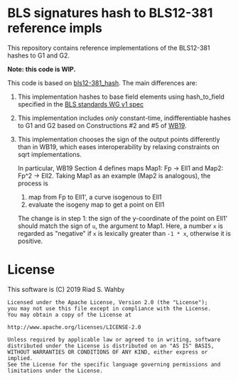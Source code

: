 # BLS signatures hash to BLS12-381 reference impls

This repository contains reference implementations of the BLS12-381 hashes to G1 and G2.

**Note: this code is WIP.**

This code is based on [bls12-381_hash](https://github.com/kwantam/bls12-381_hash).
The main differences are:

1. This implementation hashes to base field elements using hash_to_field specified
   in the [BLS standards WG v1 spec](https://github.com/pairingwg/bls_standard/blob/master/minutes/spec-v1.md)

2. This implementation includes *only* constant-time, indifferentiable hashes to
   G1 and G2 based on Constructions #2 and #5 of [WB19](https://bls-hash.crypto.fyi).

3. This implementation chooses the sign of the output points differently than in
   WB19, which eases interoperability by relaxing constraints on sqrt implementations.

   In particular, WB19 Section 4 defines maps Map1: Fp -> Ell1 and Map2: Fp^2 -> Ell2.
   Taking Map1 as an example (Map2 is analogous), the process is

   1. map from Fp to Ell1', a curve isogenous to Ell1
   2. evaluate the isogeny map to get a point on Ell1

   The change is in step 1: the sign of the y-coordinate of the point on Ell1' should
   match the sign of `u`, the argument to Map1. Here, a number `x` is regarded as "negative"
   if `x` is lexically greater than `-1 * x`, otherwise it is positive.

# License

This software is (C) 2019 Riad S. Wahby

    Licensed under the Apache License, Version 2.0 (the "License");
    you may not use this file except in compliance with the License.
    You may obtain a copy of the License at

    http://www.apache.org/licenses/LICENSE-2.0

    Unless required by applicable law or agreed to in writing, software
    distributed under the License is distributed on an "AS IS" BASIS,
    WITHOUT WARRANTIES OR CONDITIONS OF ANY KIND, either express or implied.
    See the License for the specific language governing permissions and
    limitations under the License.
